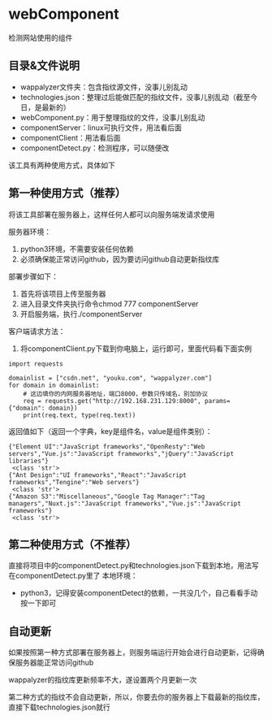 # webComponent

检测网站使用的组件

## 目录&文件说明

- wappalyzer文件夹：包含指纹源文件，没事儿别乱动
- technologies.json：整理过后能做匹配的指纹文件，没事儿别乱动（截至今日，是最新的）
- webComponent.py：用于整理指纹的文件，没事儿别乱动
- componentServer：linux可执行文件，用法看后面
- componentClient：用法看后面
- componentDetect.py：检测程序，可以随便改

该工具有两种使用方式，具体如下

## 第一种使用方式（推荐）

将该工具部署在服务器上，这样任何人都可以向服务端发请求使用

服务器环境：
1. python3环境，不需要安装任何依赖
2. 必须确保能正常访问github，因为要访问github自动更新指纹库

部署步骤如下：
1. 首先将该项目上传至服务器
2. 进入目录文件夹执行命令chmod 777 componentServer
3. 开启服务端，执行./componentServer

客户端请求方法：
1. 将componentClient.py下载到你电脑上，运行即可，里面代码看下面实例
```
import requests

domainlist = ["csdn.net", "youku.com", "wappalyzer.com"]
for domain in domainlist:
    # 这边填你的内网服务器地址，端口8000，参数只传域名，别加协议
    req = requests.get("http://192.168.231.129:8000", params={"domain": domain})
    print(req.text, type(req.text))
```
返回值如下（返回一个字典，key是组件名，value是组件类别）：
```
{"Element UI":"JavaScript frameworks","OpenResty":"Web servers","Vue.js":"JavaScript frameworks","jQuery":"JavaScript libraries"}
 <class 'str'>
{"Ant Design":"UI frameworks","React":"JavaScript frameworks","Tengine":"Web servers"}
 <class 'str'>
{"Amazon S3":"Miscellaneous","Google Tag Manager":"Tag managers","Nuxt.js":"JavaScript frameworks","Vue.js":"JavaScript frameworks"}
 <class 'str'>
```

## 第二种使用方式（不推荐）

直接将项目中的componentDetect.py和technologies.json下载到本地，用法写在componentDetect.py里了
本地环境：
- python3，记得安装componentDetect的依赖，一共没几个，自己看看手动按一下即可

## 自动更新

如果按照第一种方式部署在服务器上，则服务端运行开始会进行自动更新，记得确保服务器能正常访问github

wappalyzer的指纹库更新频率不大，遂设置两个月更新一次

第二种方式的指纹不会自动更新，所以，你要去你的服务器上下载最新的指纹库，直接下载technologies.json就行

